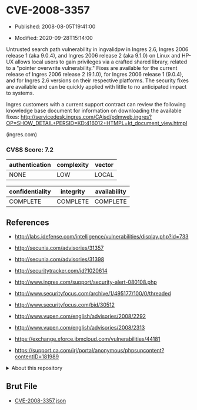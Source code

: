 # CVE-2008-3357

- Published: 2008-08-05T19:41:00

- Modified: 2020-09-28T15:14:00

Untrusted search path vulnerability in ingvalidpw in Ingres 2.6, Ingres 2006 release 1 (aka 9.0.4), and Ingres 2006 release 2 (aka 9.1.0) on Linux and HP-UX allows local users to gain privileges via a crafted shared library, related to a "pointer overwrite vulnerability." Fixes are available for the current release of Ingres 2006 release 2 (9.1.0), for Ingres 2006 release 1 (9.0.4), and for Ingres 2.6 versions on their respective platforms. The security fixes are available and can be quickly applied with little to no anticipated impact to systems. 

Ingres customers with a current support contract can review the following knowledge base document for information on downloading the available fixes: 
http://servicedesk.ingres.com/CAisd/pdmweb.ingres?OP=SHOW_DETAIL+PERSID=KD:416012+HTMPL=kt_document_view.htmpl 

(ingres.com)

### CVSS Score: **7.2**

| authentication | complexity | vector |
| --- | --- | --- |
| NONE | LOW | LOCAL |

| confidentiality | integrity | availability |
| --- | --- | --- |
| COMPLETE | COMPLETE | COMPLETE |

## References

* http://labs.idefense.com/intelligence/vulnerabilities/display.php?id=733

* http://secunia.com/advisories/31357

* http://secunia.com/advisories/31398

* http://securitytracker.com/id?1020614

* http://www.ingres.com/support/security-alert-080108.php

* http://www.securityfocus.com/archive/1/495177/100/0/threaded

* http://www.securityfocus.com/bid/30512

* http://www.vupen.com/english/advisories/2008/2292

* http://www.vupen.com/english/advisories/2008/2313

* https://exchange.xforce.ibmcloud.com/vulnerabilities/44181

* https://support.ca.com/irj/portal/anonymous/phpsupcontent?contentID=181989

<details>
<summary>About this repository</summary> 

  This repository is part of the project [Live Hack CVE](https://github.com/Live-Hack-CVE). Main website can be found [www.live-hack.org](https://www.live-hack.org) 
  
  Made by [Sn0wAlice](https://github.com/Sn0wAlice) for the people that care about security and need to have a feed of the latest CVEs. Hope you enjoy it, don't forget to star the repo and follow me on [Twitter](https://twitter.com/Sn0wAlice) and [Github](https://github.com/Sn0wAlice). And that is my [personnal website](https://www.alice-snow.me/)

  - [Home Page](https://github.com/Live-Hack-CVE)
  - [Framework](https://github.com/Live-Hack-CVE/cve-framework)
  - [CVE database](https://github.com/Live-Hack-CVE/full_database)
  - [Changelog](https://github.com/Live-Hack-CVE/Changelog)
</details>

## Brut File

* [CVE-2008-3357.json](https://raw.githubusercontent.com/Live-Hack-CVE/full_database/main/cves/2008/CVE-2008-3357.json)

